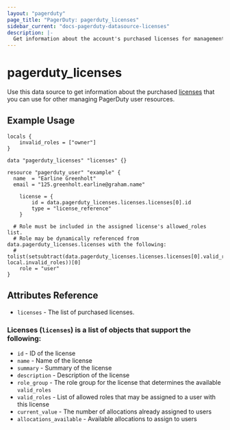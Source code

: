 ```yaml
---
layout: "pagerduty"
page_title: "PagerDuty: pagerduty_licenses"
sidebar_current: "docs-pagerduty-datasource-licenses"
description: |-
  Get information about the account's purchased licenses for management of PagerDuty user resources
---
```


# pagerduty\_licenses

Use this data source to get information about the purchased [licenses][1] that you can use for other managing PagerDuty user resources.

## Example Usage

```hcl
locals {
	invalid_roles = ["owner"]
}

data "pagerduty_licenses" "licenses" {}

resource "pagerduty_user" "example" {
  name  = "Earline Greenholt"
  email = "125.greenholt.earline@graham.name"

	license = {
		id = data.pagerduty_licenses.licenses.licenses[0].id
		type = "license_reference"
	}

  # Role must be included in the assigned license's allowed_roles list.
  # Role may be dynamically referenced from data.pagerduty_licenses.licenses with the following:
  # tolist(setsubtract(data.pagerduty_licenses.licenses.licenses[0].valid_roles, local.invalid_roles))[0]
	role = "user"
}
```

## Attributes Reference
* `licenses` - The list of purchased licenses.

### Licenses (`licenses`) is a list of objects that support the following:
  * `id` - ID of the license
  * `name` - Name of the license
  * `summary` - Summary of the license
  * `description` - Description of the license
  * `role_group` - The role group for the license that determines the available `valid_roles`
  * `valid_roles` - List of allowed roles that may be assigned to a user with this license
  * `current_value` - The number of allocations already assigned to users
  * `allocations_available` - Available allocations to assign to users

[1]: https://developer.pagerduty.com/api-reference/4c10cb38f7381-list-licenses

